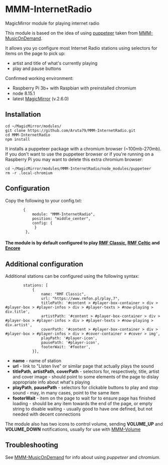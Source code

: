 # MMM-InternetRadio
MagicMirror module for playing internet radio

This module is based on the idea of using [puppeteer](https://pptr.dev/) taken from [MMM-MusicOnDemand](https://forum.magicmirror.builders/topic/9666/mmm-musicondemand-play-music-from-deezer-with-a-browser-in-the-background).

It allows you yo configure most Internet Radio stations using selectors for items on the page to pick up:
 - artist and title of what's currently playing
 - play and pause buttons

Confirmed working environment:
- Raspberry Pi 3b+ with Raspbian with preinstalled chromium 
- node 8.15.1
- latest [MagicMirror](https://github.com/MichMich/MagicMirror) (v.2.6.0)

## Installation

```
cd ~/MagicMirror/modules/
git clone https://github.com/Aruta79/MMM-InternetRadio.git
cd MMM-InternetRadio
npm install
```

It installs a puppeteer package with a chromium browser (~100mb-270mb). If you don't want to use the puppeteer browser or if you're running on a Raspberry Pi you may want to delete this extra chromium browser:

```
cd ~/MagicMirror/modules/MMM-InternetRadio/node_modules/puppeteer
rm -r .local-chromium
```

## Configuration

Copy the following to your config.txt:
```
		{
			module: "MMM-InternetRadio",
			position: "middle_center",
			config: {
			 }
		 },
```

#### The module is by default configured to play [RMF Classic](https://www.rmfon.pl/play,7), [RMF Celtic](https://www.rmfon.pl/play,7) and [Encore](https://www.encoreradio.co.uk/radioplayer/)

## Additional configuration

Additional stations can be configured using the following syntax:
```
		stations: [
			{
				name: "RMF Classic",
				url: "https://www.rmfon.pl/play,7",
				titlePath: '#content > #player-box-container > div > #player-box > #player-infos > div > #player-texts > #now-playing > div.title',
				artistPath: '#content > #player-box-container > div > #player-box > #player-infos > div > #player-texts > #now-playing > div.artist',
				coverPath: '#content > #player-box-container > div > #player-box > #player-infos > div > #cover-container > #cover > img',
				playPath: '#player-icon',
				pausePath: '#player-icon',
				footerWait: '#footer',
			}],
```
- **name** - name of station
- **url** - link to "Listen live" or similar page that actually plays the sound
- **titlePath**, **artistPath**, **coverPath** - selectors for, respectively, title, artist and cover image - should point to some elements of the page to dislay appropriate info about what's playing
- **playPath**, **pausePath** - selectors for clickable buttons to play and stop sound - may, in many cases, point to the same item
- **footerWait** - item on the page to wait for to ensure page has finished loading - should be any item towards the end of the page, or empty string to disable waiting - usually good to have one defined, but not needed with decent connections

The module also has two icons to control volume, sending **VOLUME_UP** and **VOLUME_DOWN** notifications, usually for use with [MMM-Volume](https://github.com/eouia/MMM-Volume.git)

## Troubleshooting

See [MMM-MusicOnDemand](https://forum.magicmirror.builders/topic/9666/mmm-musicondemand-play-music-from-deezer-with-a-browser-in-the-background) for info about using _puppeteer_ and _chromium_.
